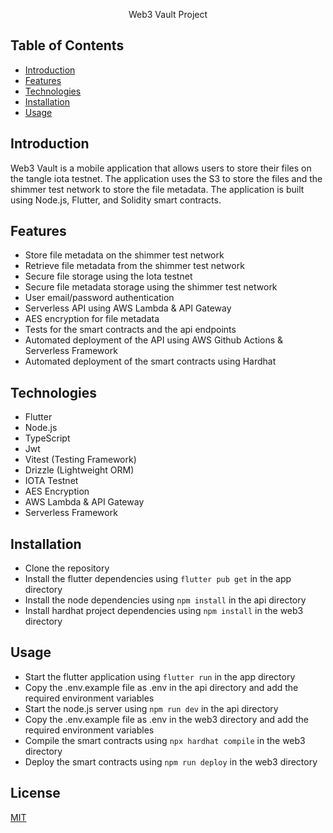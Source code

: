 <p align="center">
    Web3 Vault Project 
</p>


## Table of Contents

- [Introduction](#introduction)
- [Features](#features)
- [Technologies](#technologies)
- [Installation](#installation)
- [Usage](#usage)


## Introduction

Web3 Vault is a mobile application that allows users to store their files on the tangle iota testnet. The application uses the S3 to store the files and the shimmer test network  to store the file metadata. The application is built using Node.js, Flutter, and Solidity smart contracts.


## Features


- Store file metadata on the shimmer test network
- Retrieve file metadata from the shimmer test network
- Secure file storage using the Iota testnet
- Secure file metadata storage using the shimmer test network
- User email/password authentication
- Serverless API using AWS Lambda & API Gateway
- AES encryption for file metadata
- Tests for the smart contracts and the api endpoints
- Automated deployment of the API using AWS Github Actions & Serverless Framework
- Automated deployment of the smart contracts using Hardhat


## Technologies
- Flutter
- Node.js
- TypeScript
- Jwt
- Vitest (Testing Framework)
- Drizzle (Lightweight ORM)
- IOTA Testnet
- AES Encryption
- AWS Lambda & API Gateway
- Serverless Framework


## Installation
- Clone the repository
- Install the flutter dependencies using `flutter pub get` in the app directory
- Install the node dependencies using `npm install` in the api directory
- Install hardhat project dependencies using `npm install` in the web3 directory


## Usage
- Start the flutter application using `flutter run` in the app directory
- Copy the .env.example file as .env  in the api directory and add the required environment variables
- Start the node.js server using `npm run dev` in the api directory
- Copy the .env.example file as .env  in the web3 directory and add the required environment variables
- Compile the smart contracts using `npx hardhat compile` in the web3 directory 
- Deploy the smart contracts using `npm run deploy` in the web3 directory


## License
[MIT](https://choosealicense.com/licenses/mit/)